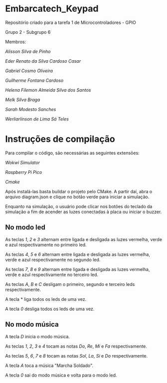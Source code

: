 # Embarcatech_Keypad
Repositório criado para a tarefa 1 de Microcontroladores - GPIO

Grupo 2 - Subgrupo 6

Membros:

*Alisson Silva de Pinho*

*Eder Renato da Silva Cardoso Casar*

*Gabriel Cosmo Oliveira*

*Guilherme Fontana Cardoso*

*Helena Filemon Almeida Silva dos Santos*

*Melk Silva Braga*

*Sarah Modesto Sanches*

*Werliarlinson de Lima Sá Teles*

# Instruções de compilação

Para compilar o código, são necessárias as seguintes extensões: 

*Wokwi Simulator*

*Raspberry Pi Pico*

*Cmake*

Após instalá-las basta buildar o projeto pelo CMake. A partir daí, abra o arquivo 
diagram.json e clique no botão verde para iniciar a simulação.

Enquanto na simulação, o usuário pode clicar nos botões do teclado da simulação
a fim de acender as luzes conectadas à placa ou iniciar o buzzer.

## No modo led

As teclas *1*, *2* e *3* alternam entre ligada e desligada as luzes vermelha, verde
e azul respectivamente no primeiro led.

As teclas *4*, *5* e *6* alternam entre ligada e desligada as luzes vermelha, verde
e azul respectivamente no segundo led.

As teclas *7*, *8* e *9* alternam entre ligada e desligada as luzes vermelha, verde
e azul respectivamente no terceiro led.

As teclas *A*, *B* e *C* desligam o primeiro, segundo e terceiro leds respectivamente.

A tecla * liga todos os leds de uma vez.

A tecla *0* desliga todos os leds de uma vez.

## No modo música

A tecla *D* inicia o modo música.

As teclas *1*, *2*, *3* e *4* tocam as notas *Do*, *Re*, *Mi* e *Fa* respectivamente.

As teclas *5*, *6*, *7* e *8* tocam as notas *Sol*, *La*, *Si* e *Do* respectivamente.

A tecla *A* toca a música "Marcha Soldado".

A tecla *0* sai do modo música e volta para o modo led.
